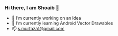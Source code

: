 ### Hi there, I am Shoaib 👋

<!--
**mshoaib-murtaza/mshoaib-murtaza** is a ✨ _special_ ✨ repository because its `README.md` (this file) appears on your GitHub profile.

Here are some ideas to get you started:

- 🔭 I’m currently working on Android Vector Drawables
- 🌱 I’m currently learning Android Vector Drawables
- 👯 I’m looking to collaborate on ...
- 🤔 I’m looking for help with ...
- 💬 Ask me about ...
- 📫 How to reach me: ...
- 😄 Pronouns: ...
- ⚡ Fun fact: ...
-->

- 🔭 I’m currently working on an Idea
- 🌱 I’m currently learning Android Vector Drawables
- 📫 s.murtaza1@gmail.com
